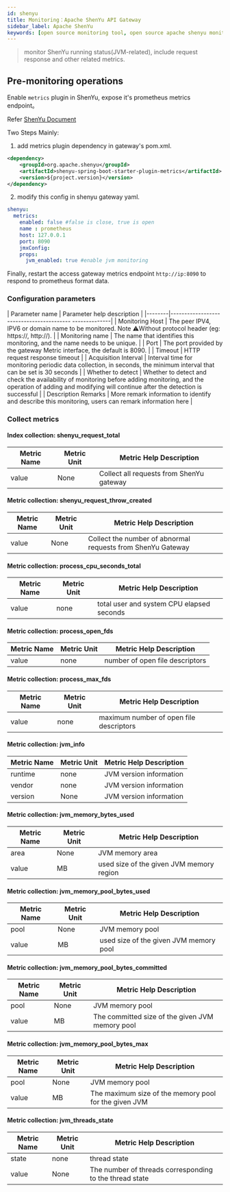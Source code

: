 ```yaml
---
id: shenyu  
title: Monitoring：Apache ShenYu API Gateway      
sidebar_label: Apache ShenYu  
keywords: [open source monitoring tool, open source apache shenyu monitoring tool, monitoring apache shenyu metrics]
---
```


> monitor ShenYu running status(JVM-related), include request response and other related metrics.

## Pre-monitoring operations

Enable `metrics` plugin in ShenYu, expose it's prometheus metrics endpoint。

Refer [ShenYu Document](https://shenyu.apache.org/docs/plugin-center/observability/metrics-plugin)

Two Steps Mainly:

1. add metrics plugin dependency in gateway's pom.xml.

```xml
<dependency>
    <groupId>org.apache.shenyu</groupId>
    <artifactId>shenyu-spring-boot-starter-plugin-metrics</artifactId>
    <version>${project.version}</version>
</dependency>
```

2. modify this config in shenyu gateway yaml.

```yaml
shenyu:
  metrics:
    enabled: false #false is close, true is open
    name : prometheus 
    host: 127.0.0.1 
    port: 8090 
    jmxConfig: 
    props:
      jvm_enabled: true #enable jvm monitoring
```

Finally, restart the access gateway metrics endpoint `http://ip:8090` to respond to prometheus format data.

### Configuration parameters

| Parameter name | Parameter help description |
|--------|----------------------------------------- --------------|
| Monitoring Host | The peer IPV4, IPV6 or domain name to be monitored. Note ⚠️Without protocol header (eg: https://, http://). |
| Monitoring name | The name that identifies this monitoring, and the name needs to be unique. |
| Port | The port provided by the gateway Metric interface, the default is 8090. |
| Timeout | HTTP request response timeout |
| Acquisition Interval | Interval time for monitoring periodic data collection, in seconds, the minimum interval that can be set is 30 seconds |
| Whether to detect | Whether to detect and check the availability of monitoring before adding monitoring, and the operation of adding and modifying will continue after the detection is successful |
| Description Remarks | More remark information to identify and describe this monitoring, users can remark information here |

### Collect metrics

#### Index collection: shenyu_request_total

| Metric Name | Metric Unit |         Metric Help Description          |
|-------------|-------------|------------------------------------------|
| value       | None        | Collect all requests from ShenYu gateway |

#### Metric collection: shenyu_request_throw_created

| Metric Name | Metric Unit |                   Metric Help Description                   |
|-------------|-------------|-------------------------------------------------------------|
| value       | None        | Collect the number of abnormal requests from ShenYu Gateway |

#### Metric collection: process_cpu_seconds_total

| Metric Name | Metric Unit |          Metric Help Description          |
|-------------|-------------|-------------------------------------------|
| value       | none        | total user and system CPU elapsed seconds |

#### Metric collection: process_open_fds

| Metric Name | Metric Unit |     Metric Help Description     |
|-------------|-------------|---------------------------------|
| value       | none        | number of open file descriptors |

#### Metric collection: process_max_fds

| Metric Name | Metric Unit |         Metric Help Description         |
|-------------|-------------|-----------------------------------------|
| value       | none        | maximum number of open file descriptors |

#### Metric collection: jvm_info

| Metric Name | Metric Unit | Metric Help Description |
|-------------|-------------|-------------------------|
| runtime     | none        | JVM version information |
| vendor      | none        | JVM version information |
| version     | None        | JVM version information |

#### Metric collection: jvm_memory_bytes_used

| Metric Name | Metric Unit |         Metric Help Description          |
|-------------|-------------|------------------------------------------|
| area        | None        | JVM memory area                          |
| value       | MB          | used size of the given JVM memory region |

#### Metric collection: jvm_memory_pool_bytes_used

| Metric Name | Metric Unit |        Metric Help Description         |
|-------------|-------------|----------------------------------------|
| pool        | None        | JVM memory pool                        |
| value       | MB          | used size of the given JVM memory pool |

#### Metric collection: jvm_memory_pool_bytes_committed

| Metric Name | Metric Unit |             Metric Help Description             |
|-------------|-------------|-------------------------------------------------|
| pool        | None        | JVM memory pool                                 |
| value       | MB          | The committed size of the given JVM memory pool |

#### Metric collection: jvm_memory_pool_bytes_max

| Metric Name | Metric Unit |                Metric Help Description                |
|-------------|-------------|-------------------------------------------------------|
| pool        | None        | JVM memory pool                                       |
| value       | MB          | The maximum size of the memory pool for the given JVM |

#### Metric collection: jvm_threads_state

| Metric Name | Metric Unit |                 Metric Help Description                 |
|-------------|-------------|---------------------------------------------------------|
| state       | none        | thread state                                            |
| value       | None        | The number of threads corresponding to the thread state |

